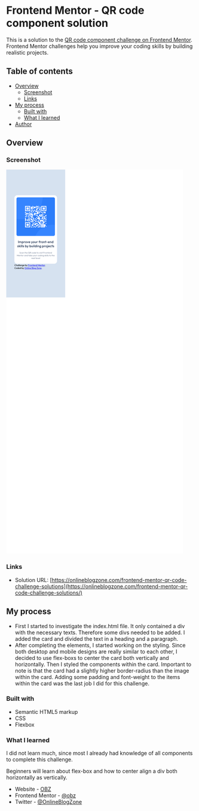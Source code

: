 # Frontend Mentor - QR code component solution

This is a solution to the [QR code component challenge on Frontend Mentor](https://www.frontendmentor.io/challenges/qr-code-component-iux_sIO_H). Frontend Mentor challenges help you improve your coding skills by building realistic projects. 

## Table of contents

- [Overview](#overview)
  - [Screenshot](#screenshot)
  - [Links](#links)
- [My process](#my-process)
  - [Built with](#built-with)
  - [What I learned](#what-i-learned)
- [Author](#author)


## Overview

### Screenshot

![](./screenshot.png)

### Links

- Solution URL: [https://onlineblogzone.com/frontend-mentor-qr-code-challenge-solutions](https://onlineblogzone.com/frontend-mentor-qr-code-challenge-solutions/)

## My process
- First I started to investigate the index.html file. It only contained a div with the necessary texts. Therefore some divs needed to be added. I added the card and divided the text in a heading and a paragraph.
- After completing the elements, I started working on the styling. Since both desktop and mobile designs are really similar to each other, I decided to use flex-boxs to center the card both vertically and horizontally. Then I styled the components within the card. Important to note is that the card had a slightly higher border-radius than the image within the card. Adding some padding and font-weight to the items within the card was the last job I did for this challenge.

### Built with

- Semantic HTML5 markup
- CSS
- Flexbox

### What I learned

I did not learn much, since most I already had knowledge of all components to complete this challenge.

Beginners will learn about flex-box and how to center align a div both horizontally as vertically.

- Website - [OBZ](https://onlineblogzone.com)
- Frontend Mentor - [@obz](https://www.frontendmentor.io/profile/OBZ)
- Twitter - [@OnlineBlogZone](https://twitter.com/OnlineBlogZone)
